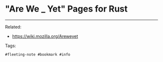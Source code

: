 # "Are We _ Yet" Pages for Rust

---

Related:

* <https://wiki.mozilla.org/Areweyet>

Tags:

    #fleeting-note #bookmark #info
